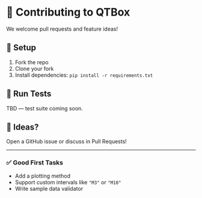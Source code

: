 # 🤝 Contributing to QTBox

We welcome pull requests and feature ideas!

## 🔧 Setup

1. Fork the repo
2. Clone your fork
3. Install dependencies: `pip install -r requirements.txt`

## 🧪 Run Tests

TBD — test suite coming soon.

## 🧠 Ideas?

Open a GitHub issue or discuss in Pull Requests!

---

### ✅ Good First Tasks

- Add a plotting method
- Support custom intervals like `"M3"` or `"M10"`
- Write sample data validator

